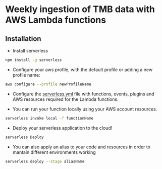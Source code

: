 # Weekly ingestion of TMB data with AWS Lambda functions

## Installation
 - Install serverless
 ```bash
npm install -g serverless
 ```

 - Configure your aws profile, with the default profile or adding a new profile name:

 ```bash
 aws configure --profile newProfileName
 ```

 - Configure the [serverless.yml](./serverless.yml) file with functions, events, plugins and AWS resources required for the Lambda functions.

 - You can run your function locally using your AWS account resources.

 ```bash
 serverless invoke local -f functionName
 ```

 - Deploy your serverless application to the cloud!

 ```bash
serverless Deploy
 ```

 - You can also apply an alias to your code and resources in order to mantain different environments working

 ```bash
serverless deploy --stage aliasName
 ```
